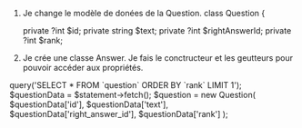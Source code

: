 1. Je change le modèle de donées de la Question.
class Question
{

    private ?int $id;
    private string $text;
    private ?int $rightAnswerId;
    private ?int $rank;

2. Je crée une classe Answer. Je fais le conctructeur et les geutteurs pour pouvoir accéder aux propriétés.
<?php

class Answer
{
    private ?int $id;
    private string $text;
    private int $questionId;
}

3. Je récupère la question actuelle dans la base de données.

$statement = $databaseHandler->query('SELECT * FROM `question` ORDER BY `rank` LIMIT 1');
$questionData = $statement->fetch();
$question = new Question(
    $questionData['id'],
    $questionData['text'],
    $questionData['right_answer_id'],
    $questionData['rank']
);
